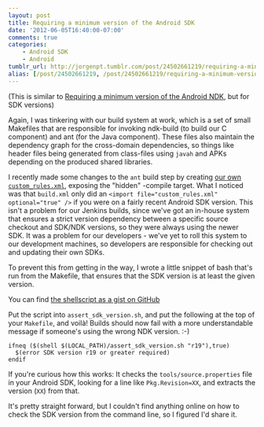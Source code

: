 ```yaml
---
layout: post
title: Requiring a minimum version of the Android SDK
date: '2012-06-05T16:40:00-07:00'
comments: true
categories:
    - Android SDK
    - Android
tumblr_url: http://jorgenpt.tumblr.com/post/24502661219/requiring-a-minimum-version-of-the-android-sdk
alias: [/post/24502661219, /post/24502661219/requiring-a-minimum-version-of-the-android-sdk]
---
```


(This is similar to [Requiring a minimum version of the Android NDK](/post/2012/03/02/requiring-a-minimum-version-of-the-android-ndk/), but for SDK versions)

Again, I was tinkering with our build system at work, which is a set of small Makefiles that are responsible for invoking ndk-build (to build our C component) and ant (for the Java component). These files also maintain the dependency graph for the cross-domain dependencies, so things like header files being generated from class-files using `javah` and APKs depending on the produced shared libraries.

I recently made some changes to the `ant` build step by creating [our own `custom_rules.xml`](https://gist.github.com/2878806), exposing the "hidden" -compile target. What I noticed was that `build.xml` only did an `<import file="custom_rules.xml" optional="true" />` if you were on a fairly recent Android SDK version. This isn't a problem for our Jenkins builds, since we've got an in-house system that ensures a strict version dependency between a specific source checkout and SDK/NDK versions, so they were always using the newer SDK. It was a problem for our developers - we've yet to roll this system to our development machines, so developers are responsible for checking out and updating their own SDKs.

To prevent this from getting in the way, I wrote a little snippet of bash that's run from the Makefile, that ensures that the SDK version is at least the given version.

You can find [the shellscript as a gist on GitHub](https://gist.github.com/2878774)

Put the script into `assert_sdk_version.sh`, and put the following at the top of your `Makefile`, and voilà! Builds should now fail with a more understandable message if someone's using the wrong NDK version. :-)

```make Makefile
ifneq ($(shell $(LOCAL_PATH)/assert_sdk_version.sh "r19"),true)
  $(error SDK version r19 or greater required)
endif
```

If you're curious how this works: It checks the `tools/source.properties` file in your Android SDK, looking for a line like `Pkg.Revision=XX`, and extracts the version (`XX`) from that.

It's pretty straight forward, but I couldn't find anything online on how to check the SDK version from the command line, so I figured I'd share it.
